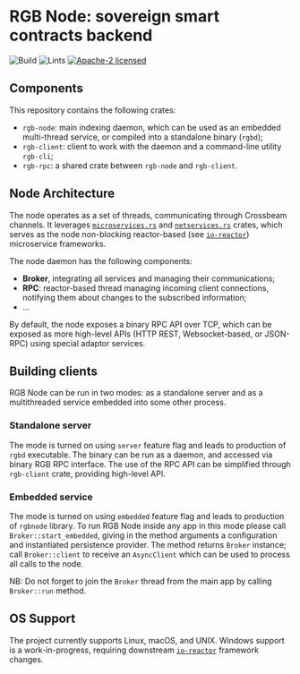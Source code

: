 # RGB Node: sovereign smart contracts backend

![Build](https://github.com/RGB-WG/rgb-node/workflows/Build/badge.svg)
![Lints](https://github.com/RGB-WG/rgb-node/workflows/Lints/badge.svg)
[![Apache-2 licensed](https://img.shields.io/crates/l/rgb-node)](./LICENSE)

## Components

This repository contains the following crates:

- `rgb-node`: main indexing daemon, which can be used as an embedded multi-thread service,
  or compiled into a standalone binary (`rgbd`);
- `rgb-client`: client to work with the daemon and a command-line utility `rgb-cli`;
- `rgb-rpc`: a shared crate between `rgb-node` and `rgb-client`.

## Node Architecture

The node operates as a set of threads, communicating through Crossbeam channels.
It leverages [`microservices.rs`] and [`netservices.rs`] crates,
which serves as the node non-blocking reactor-based (see [`io-reactor`]) microservice frameworks.

The node daemon has the following components:

- **Broker**, integrating all services and managing their communications;
- **RPC**: reactor-based thread managing incoming client connections,
  notifying them about changes to the subscribed information;
- ...

By default, the node exposes a binary RPC API over TCP, which can be exposed as more high-level APIs
(HTTP REST, Websocket-based, or JSON-RPC) using special adaptor services.

## Building clients

RGB Node can be run in two modes:
as a standalone server and as a multithreaded service embedded into some other process.

### Standalone server

The mode is turned on using `server` feature flag and leads to production of `rgbd` executable.
The binary can be run as a daemon, and accessed via binary RGB RPC interface.
The use of the RPC API can be simplified through `rgb-client` crate, providing high-level API.

### Embedded service

The mode is turned on using `embedded` feature flag and leads to production of `rgbnode` library.
To run RGB Node inside any app in this mode please call `Broker::start_embedded`,
giving in the method arguments a configuration and instantiated persistence provider.
The method returns `Broker` instance; call `Broker::client` to receive an `AsyncClient` which can
be used to process all calls to the node.

NB: Do not forget to join the `Broker` thread from the main app by calling `Broker::run` method.

## OS Support

The project currently supports Linux, macOS, and UNIX.
Windows support is a work-in-progress, requiring downstream [`io-reactor`] framework changes.

[`io-reactor`]: https://github.com/rust-amplify/io-reactor

[`microservices.rs`]: https://github.com/cyphernet-labs/microservices.rs

[`netservices.rs`]: https://github.com/cyphernet-labs/netservices.rs
